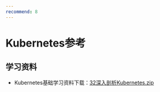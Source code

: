 ```yaml
---
recommend: 8
---
```


# Kubernetes参考

## 学习资料

- Kubernetes基础学习资料下载：[32深入剖析Kubernetes.zip](/downloads/cloud-native/kubernetes/32-dinglei-study-kubernetes.zip)